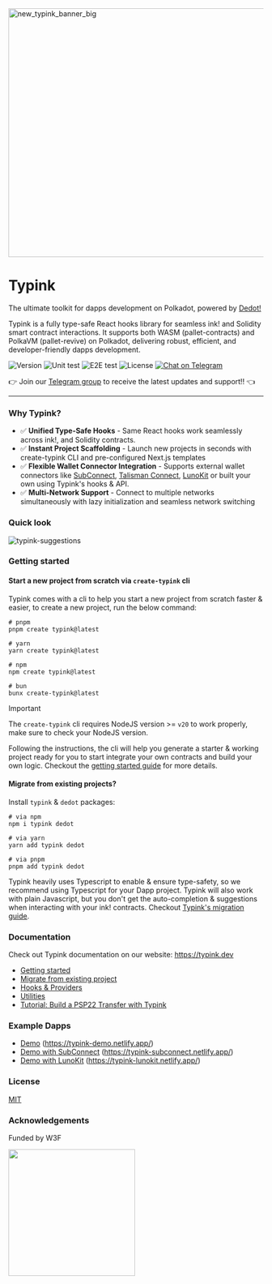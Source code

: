 <img width="1991" height="491" alt="new_typink_banner_big" src="https://github.com/user-attachments/assets/e977b90e-f2f6-4cf3-8224-ace7825ae4cf" />


# Typink

The ultimate toolkit for dapps development on Polkadot, powered by [Dedot!](https://github.com/dedotdev/dedot)

Typink is a fully type-safe React hooks library for seamless ink! and Solidity smart contract interactions. It supports both WASM (pallet-contracts) and PolkaVM (pallet-revive) on Polkadot, delivering robust, efficient, and developer-friendly dapps development.

![Version][ico-version]
![Unit test][ico-unit-test]
![E2E test][ico-e2e-test]
![License][ico-license]
[![Chat on Telegram][ico-telegram]][link-telegram]

[ico-telegram]: https://img.shields.io/badge/Dedot-2CA5E0.svg?style=flat-square&logo=telegram&label=Telegram
[ico-unit-test]: https://img.shields.io/github/actions/workflow/status/dedotdev/typink/run-tests.yml?label=unit%20tests&style=flat-square
[ico-e2e-test]: https://img.shields.io/github/actions/workflow/status/dedotdev/typink/zombienet-tests.yml?label=e2e%20tests&style=flat-square
[ico-version]: https://img.shields.io/github/package-json/v/dedotdev/typink?filename=packages%2Ftypink%2Fpackage.json&style=flat-square
[ico-license]: https://img.shields.io/github/license/dedotdev/typink?style=flat-square
[link-telegram]: https://t.me/JoinDedot

👉 Join our [Telegram group](https://t.me/JoinDedot) to receive the latest updates and support!! 👈


---

### Why Typink?
- ✅ **Unified Type-Safe Hooks** - Same React hooks work seamlessly across ink!, and Solidity contracts.
- ✅ **Instant Project Scaffolding** - Launch new projects in seconds with create-typink CLI and pre-configured Next.js templates
- ✅ **Flexible Wallet Connector Integration** - Supports external wallet connectors like [SubConnect](https://github.com/Koniverse/SubConnect-v2), [Talisman Connect](https://github.com/TalismanSociety/talisman-connect), [LunoKit](https://www.lunolab.xyz/) or built your own using Typink's hooks & API.
- ✅ **Multi-Network Support** - Connect to multiple networks simultaneously with lazy initialization and seamless network switching

### Quick look

![typink-suggestions](https://github.com/user-attachments/assets/6a9f623a-ef77-459a-9854-6ec026a67042)


### Getting started

#### Start a new project from scratch via `create-typink` cli
Typink comes with a cli to help you start a new project from scratch faster & easier, to create a new project, run the below command:

```shell
# pnpm
pnpm create typink@latest

# yarn
yarn create typink@latest

# npm
npm create typink@latest

# bun
bunx create-typink@latest
```

> [!IMPORTANT]
> The `create-typink` cli requires NodeJS version >= `v20` to work properly, make sure to check your NodeJS version.

Following the instructions, the cli will help you generate a starter & working project ready for you to start integrate your own contracts and build your own logic. Checkout the [getting started guide](https://docs.dedot.dev/typink/getting-started/start-a-new-dapp) for more details.


#### Migrate from existing projects?

Install `typink` & `dedot` packages:

```shell
# via npm
npm i typink dedot

# via yarn
yarn add typink dedot

# via pnpm
pnpm add typink dedot
```

Typink heavily uses Typescript to enable & ensure type-safety, so we recommend using Typescript for your Dapp project. Typink will also work with plain Javascript, but you don't get the auto-completion & suggestions when interacting with your ink! contracts. Checkout [Typink's migration guide](https://docs.dedot.dev/typink/getting-started/migrate-from-existing-dapp).

### Documentation
Check out Typink documentation on our website: https://typink.dev
- [Getting started](https://docs.dedot.dev/typink/getting-started/start-a-new-dapp)
- [Migrate from existing project](https://docs.dedot.dev/typink/getting-started/migrate-from-existing-dapp)
- [Hooks & Providers](https://docs.dedot.dev/typink/hooks-and-providers)
- [Utilities](https://docs.dedot.dev/typink/utilities)
- [Tutorial: Build a PSP22 Transfer with Typink](https://docs.dedot.dev/help-and-faq/tutorials/develop-ink-dapp-using-typink)


### Example Dapps

- [Demo](https://github.com/dedotdev/typink/tree/main/examples/demo-inkv5) (https://typink-demo.netlify.app/)
- [Demo with SubConnect](https://github.com/dedotdev/typink/tree/main/examples/demo-subconnect) (https://typink-subconnect.netlify.app/)
- [Demo with LunoKit](https://github.com/dedotdev/typink/tree/main/examples/demo-lunokit) (https://typink-lunokit.netlify.app/)

### License

[MIT](https://github.com/dedotdev/typink/blob/main/LICENSE)

### Acknowledgements

Funded by W3F

<p align="left">
  <img width="250" src="https://user-images.githubusercontent.com/6867026/227230786-0796214a-3e3f-42af-94e9-d4122c730b62.png">
</p>
